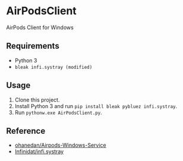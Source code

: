 # AirPodsClient
AirPods Client for Windows

## Requirements
- Python 3
- `bleak infi.systray (modified)`

## Usage
1. Clone this project.
1. Install Python 3 and run `pip install bleak pybluez infi.systray`.
1. Run `pythonw.exe AirPodsClient.py`.

## Reference
- [ohanedan/Airpods-Windows-Service](https://github.com/ohanedan/Airpods-Windows-Service)
- [Infinidat/infi.systray](https://github.com/Infinidat/infi.systray)
